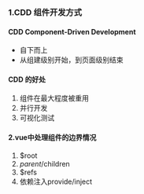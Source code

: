 ### 1.CDD 组件开发方式

#### CDD Component-Driven Development 

- 自下而上
- 从组建级别开始，到页面级别结束

#### CDD 的好处

1. 组件在最大程度被重用
2. 并行开发
3. 可视化测试

#### 2.vue中处理组件的边界情况

1. $root
2. $parent/$children
3. $refs
4. 依赖注入provide/inject